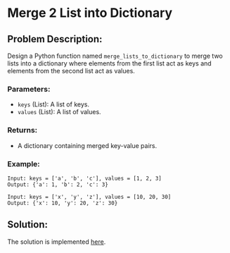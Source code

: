 # Merge 2 List into Dictionary

## Problem Description:

Design a Python function named `merge_lists_to_dictionary` to merge two lists into a dictionary where elements from the first list act as keys and elements from the second list act as values.

### Parameters:

* `keys` (List): A list of keys.
* `values` (List): A list of values.

### Returns:

* A dictionary containing merged key-value pairs.

### Example:

```
Input: keys = ['a', 'b', 'c'], values = [1, 2, 3]
Output: {'a': 1, 'b': 2, 'c': 3}
```
```
Input: keys = ['x', 'y', 'z'], values = [10, 20, 30]
Output: {'x': 10, 'y': 20, 'z': 30}
```

## Solution:

The solution is implemented [here](./code.py).
